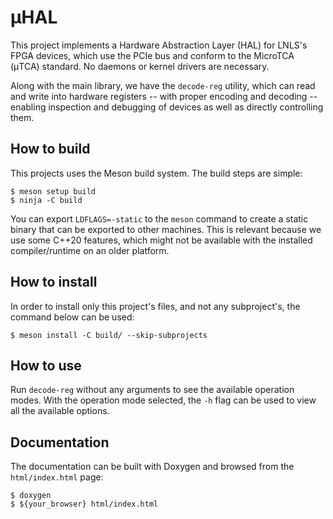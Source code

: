 # μHAL

This project implements a Hardware Abstraction Layer (HAL) for LNLS's FPGA
devices, which use the PCIe bus and conform to the MicroTCA (μTCA) standard. No
daemons or kernel drivers are necessary.

Along with the main library, we have the `decode-reg` utility, which can read
and write into hardware registers -- with proper encoding and decoding --
enabling inspection and debugging of devices as well as directly controlling
them.

## How to build

This projects uses the Meson build system. The build steps are simple:

```
$ meson setup build
$ ninja -C build
```

You can export `LDFLAGS=-static` to the `meson` command to create a static
binary that can be exported to other machines. This is relevant because we use
some C++20 features, which might not be available with the installed
compiler/runtime on an older platform.

## How to install

In order to install only this project's files, and not any subproject's, the
command below can be used:

```
$ meson install -C build/ --skip-subprojects
```

## How to use

Run `decode-reg` without any arguments to see the available operation modes.
With the operation mode selected, the `-h` flag can be used to view all the
available options.

## Documentation

The documentation can be built with Doxygen and browsed from the
`html/index.html` page:

```
$ doxygen
$ ${your_browser} html/index.html
```
